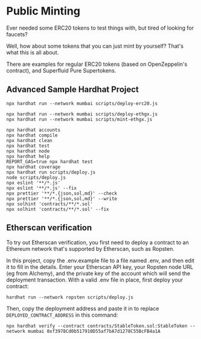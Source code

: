 # Public Minting

Ever needed some ERC20 tokens to test things with, but tired of looking for faucets?

Well, how about some tokens that you can just mint by yourself?
That's what this is all about.

There are examples for regular ERC20 tokens (based on OpenZeppelin's contract), and Superfluid Pure Supertokens.

## Advanced Sample Hardhat Project

```shell
npx hardhat run --network mumbai scripts/deploy-erc20.js

npx hardhat run --network mumbai scripts/deploy-ethgx.js
npx hardhat run --network mumbai scripts/mint-ethgx.js
```

```shell
npx hardhat accounts
npx hardhat compile
npx hardhat clean
npx hardhat test
npx hardhat node
npx hardhat help
REPORT_GAS=true npx hardhat test
npx hardhat coverage
npx hardhat run scripts/deploy.js
node scripts/deploy.js
npx eslint '**/*.js'
npx eslint '**/*.js' --fix
npx prettier '**/*.{json,sol,md}' --check
npx prettier '**/*.{json,sol,md}' --write
npx solhint 'contracts/**/*.sol'
npx solhint 'contracts/**/*.sol' --fix
```

## Etherscan verification

To try out Etherscan verification, you first need to deploy a contract to an Ethereum network that's supported by Etherscan, such as Ropsten.

In this project, copy the .env.example file to a file named .env, and then edit it to fill in the details. Enter your Etherscan API key, your Ropsten node URL (eg from Alchemy), and the private key of the account which will send the deployment transaction. With a valid .env file in place, first deploy your contract:

```shell
hardhat run --network ropsten scripts/deploy.js
```

Then, copy the deployment address and paste it in to replace `DEPLOYED_CONTRACT_ADDRESS` in this command:

```shell
npx hardhat verify --contract contracts/StableToken.sol:StableToken --network mumbai 0xf3978Cd0b517910D55af7bA7d1278C55BcFB4a1A
```
